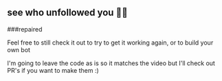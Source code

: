 ## see who unfollowed you 🙎‍♂️

###repaired

Feel free to still check it out to try to get it working again, or to build your own bot

I'm going to leave the code as is so it matches the video but I'll check out PR's if you want to make them :)
